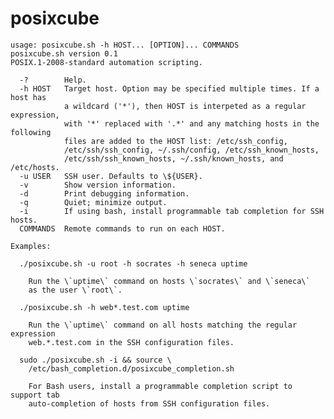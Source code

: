 # posixcube

    usage: posixcube.sh -h HOST... [OPTION]... COMMANDS
    posixcube.sh version 0.1
    POSIX.1-2008-standard automation scripting.

      -?        Help.
      -h HOST   Target host. Option may be specified multiple times. If a host has
                a wildcard ('*'), then HOST is interpeted as a regular expression,
                with '*' replaced with '.*' and any matching hosts in the following
                files are added to the HOST list: /etc/ssh_config,
                /etc/ssh/ssh_config, ~/.ssh/config, /etc/ssh_known_hosts,
                /etc/ssh/ssh_known_hosts, ~/.ssh/known_hosts, and /etc/hosts.
      -u USER   SSH user. Defaults to \${USER}.
      -v        Show version information.
      -d        Print debugging information.
      -q        Quiet; minimize output.
      -i        If using bash, install programmable tab completion for SSH hosts.
      COMMANDS  Remote commands to run on each HOST.

    Examples:
    
      ./posixcube.sh -u root -h socrates -h seneca uptime
      
        Run the \`uptime\` command on hosts \`socrates\` and \`seneca\`
        as the user \`root\`.
      
      ./posixcube.sh -h web*.test.com uptime
      
        Run the \`uptime\` command on all hosts matching the regular expression
        web.*.test.com in the SSH configuration files.
      
      sudo ./posixcube.sh -i && source \
        /etc/bash_completion.d/posixcube_completion.sh
      
        For Bash users, install a programmable completion script to support tab
        auto-completion of hosts from SSH configuration files.
